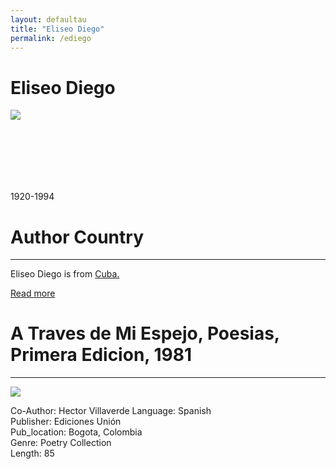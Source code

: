 ```yaml
---
layout: defaultau
title: "Eliseo Diego"
permalink: /ediego
---
```

<!-- partial:index.partial.html -->
<div class="content">
    <h1>Eliseo Diego</h1>
    <div class="quote">
        <div><img src="https://www.biografiasyvidas.com/biografia/d/fotos/diego_eliseo.jpg" class="logo"></div>
    </div>
    <div class="timeline">
        <div style="padding-bottom:100px;"></div>
        <div class="block">
            <div class="date right"><p class="right"> 1920-1994 </p></div>
            <div class="dot"></div>
            <div class="left first">
            <div class="author_country">
                <h1>Author Country</h1><hr>
          <div class="aclocation">  <p>Eliseo Diego is from <a href="http://localhost:4000/14">Cuba.</a></p></div>
                <div class="acreadmore"><a href="https://en.wikipedia.org/wiki/Eliseo_Diego" target="_blank">Read more</a></div>
            </div>
            </div>
        </div>
        <div class="block">
            <div class="date left"><p class="left"></p></div>
            <div class="dot"></div>
            <div class="right">
                <h1>A Traves de Mi Espejo, Poesias, Primera Edicion, 1981</h1><hr>
                <p><img src="https://m.media-amazon.com/images/I/51Ks0XTAXgL._SX373_BO1,204,203,200_.jpg"></p>
                <p>
                Co-Author: Hector Villaverde
                Language: Spanish<br/>
                Publisher: Ediciones Unión<br/>
                Pub_location: Bogota, Colombia<br/>
                Genre: Poetry Collection<br/>
                Length: 85<br/>                   </p>
            </div>
        </div>
       <!-- partial -->
  <script src='https://cdnjs.cloudflare.com/ajax/libs/jquery/3.1.1/jquery.min.js'></script><script  src="assets/js/authorscript.js"></script>
